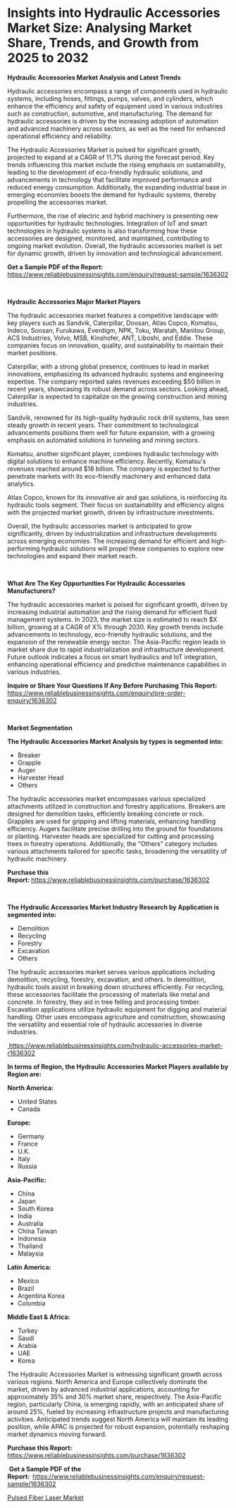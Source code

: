 <p><h1>Insights into Hydraulic Accessories Market Size: Analysing Market Share, Trends, and Growth from 2025 to 2032</h1></p><p><strong>Hydraulic Accessories Market Analysis and Latest Trends</strong></p>
<p><p>Hydraulic accessories encompass a range of components used in hydraulic systems, including hoses, fittings, pumps, valves, and cylinders, which enhance the efficiency and safety of equipment used in various industries such as construction, automotive, and manufacturing. The demand for hydraulic accessories is driven by the increasing adoption of automation and advanced machinery across sectors, as well as the need for enhanced operational efficiency and reliability.</p><p>The Hydraulic Accessories Market is poised for significant growth, projected to expand at a CAGR of 11.7% during the forecast period. Key trends influencing this market include the rising emphasis on sustainability, leading to the development of eco-friendly hydraulic solutions, and advancements in technology that facilitate improved performance and reduced energy consumption. Additionally, the expanding industrial base in emerging economies boosts the demand for hydraulic systems, thereby propelling the accessories market. </p><p>Furthermore, the rise of electric and hybrid machinery is presenting new opportunities for hydraulic technologies. Integration of IoT and smart technologies in hydraulic systems is also transforming how these accessories are designed, monitored, and maintained, contributing to ongoing market evolution. Overall, the hydraulic accessories market is set for dynamic growth, driven by innovation and technological advancement.</p></p>
<p><strong>Get a Sample PDF of the Report:&nbsp;</strong> <a href="https://www.reliablebusinessinsights.com/enquiry/request-sample/1636302?utm_campaign=2275&utm_medium=2&utm_source=Github&utm_content=ia&utm_term=16022025&utm_id=hydraulic-accessories">https://www.reliablebusinessinsights.com/enquiry/request-sample/1636302</a></p>
<p>&nbsp;</p>
<p><strong>Hydraulic Accessories Major Market Players</strong></p>
<p><p>The hydraulic accessories market features a competitive landscape with key players such as Sandvik, Caterpillar, Doosan, Atlas Copco, Komatsu, Indeco, Soosan, Furukawa, Everdigm, NPK, Toku, Waratah, Manitou Group, ACS Industries, Volvo, MSB, Kinshofer, ANT, Liboshi, and Eddie. These companies focus on innovation, quality, and sustainability to maintain their market positions.</p><p>Caterpillar, with a strong global presence, continues to lead in market innovations, emphasizing its advanced hydraulic systems and engineering expertise. The company reported sales revenues exceeding $50 billion in recent years, showcasing its robust demand across sectors. Looking ahead, Caterpillar is expected to capitalize on the growing construction and mining industries.</p><p>Sandvik, renowned for its high-quality hydraulic rock drill systems, has seen steady growth in recent years. Their commitment to technological advancements positions them well for future expansion, with a growing emphasis on automated solutions in tunneling and mining sectors.</p><p>Komatsu, another significant player, combines hydraulic technology with digital solutions to enhance machine efficiency. Recently, Komatsu's revenues reached around $18 billion. The company is expected to further penetrate markets with its eco-friendly machinery and enhanced data analytics.</p><p>Atlas Copco, known for its innovative air and gas solutions, is reinforcing its hydraulic tools segment. Their focus on sustainability and efficiency aligns with the projected market growth, driven by infrastructure investments.</p><p>Overall, the hydraulic accessories market is anticipated to grow significantly, driven by industrialization and infrastructure developments across emerging economies. The increasing demand for efficient and high-performing hydraulic solutions will propel these companies to explore new technologies and expand their market reach.</p></p>
<p>&nbsp;</p>
<p><strong>What Are The Key Opportunities For Hydraulic Accessories Manufacturers?</strong></p>
<p><p>The hydraulic accessories market is poised for significant growth, driven by increasing industrial automation and the rising demand for efficient fluid management systems. In 2023, the market size is estimated to reach $X billion, growing at a CAGR of X% through 2030. Key growth trends include advancements in technology, eco-friendly hydraulic solutions, and the expansion of the renewable energy sector. The Asia-Pacific region leads in market share due to rapid industrialization and infrastructure development. Future outlook indicates a focus on smart hydraulics and IoT integration, enhancing operational efficiency and predictive maintenance capabilities in various industries.</p></p>
<p><strong>Inquire or Share Your Questions If Any Before Purchasing This Report:</strong> <a href="https://www.reliablebusinessinsights.com/enquiry/pre-order-enquiry/1636302?utm_campaign=2275&utm_medium=2&utm_source=Github&utm_content=ia&utm_term=16022025&utm_id=hydraulic-accessories">https://www.reliablebusinessinsights.com/enquiry/pre-order-enquiry/1636302</a></p>
<p>&nbsp;</p>
<p><strong>Market Segmentation</strong></p>
<p><strong>The Hydraulic Accessories Market Analysis by types is segmented into:</strong></p>
<p><ul><li>Breaker</li><li>Grapple</li><li>Auger</li><li>Harvester Head</li><li>Others</li></ul></p>
<p><p>The hydraulic accessories market encompasses various specialized attachments utilized in construction and forestry applications. Breakers are designed for demolition tasks, efficiently breaking concrete or rock. Grapples are used for gripping and lifting materials, enhancing handling efficiency. Augers facilitate precise drilling into the ground for foundations or planting. Harvester heads are specialized for cutting and processing trees in forestry operations. Additionally, the "Others" category includes various attachments tailored for specific tasks, broadening the versatility of hydraulic machinery.</p></p>
<p><strong>Purchase this Report:&nbsp;</strong><a href="https://www.reliablebusinessinsights.com/purchase/1636302?utm_campaign=2275&utm_medium=2&utm_source=Github&utm_content=ia&utm_term=16022025&utm_id=hydraulic-accessories">https://www.reliablebusinessinsights.com/purchase/1636302</a></p>
<p>&nbsp;</p>
<p><strong>The Hydraulic Accessories Market Industry Research by Application is segmented into:</strong></p>
<p><ul><li>Demolition</li><li>Recycling</li><li>Forestry</li><li>Excavation</li><li>Others</li></ul></p>
<p><p>The hydraulic accessories market serves various applications including demolition, recycling, forestry, excavation, and others. In demolition, hydraulic tools assist in breaking down structures efficiently. For recycling, these accessories facilitate the processing of materials like metal and concrete. In forestry, they aid in tree felling and processing timber. Excavation applications utilize hydraulic equipment for digging and material handling. Other uses encompass agriculture and construction, showcasing the versatility and essential role of hydraulic accessories in diverse industries.</p></p>
<p><a href="https://www.reliablebusinessinsights.com/hydraulic-accessories-market-r1636302?utm_campaign=2275&utm_medium=2&utm_source=Github&utm_content=ia&utm_term=16022025&utm_id=hydraulic-accessories">&nbsp;https://www.reliablebusinessinsights.com/hydraulic-accessories-market-r1636302</a></p>
<p><strong>In terms of Region, the Hydraulic Accessories Market Players available by Region are:</strong></p>
<p>
    <p> <strong> North America: </strong>
        <ul>
            <li>United States</li>
            <li>Canada</li>
        </ul>
        </p> 
    <p> <strong> Europe: </strong>
        <ul>
            <li>Germany</li>
            <li>France</li>
            <li>U.K.</li>
            <li>Italy</li>
            <li>Russia</li>
        </ul>
        </p> 
    <p> <strong> Asia-Pacific: </strong>
        <ul>
            <li>China</li>
            <li>Japan</li>
            <li>South Korea</li>
            <li>India</li>
            <li>Australia</li>
            <li>China Taiwan</li>
            <li>Indonesia</li>
            <li>Thailand</li>
            <li>Malaysia</li>
        </ul>
        </p> 
    <p> <strong> Latin America: </strong>
        <ul>
            <li>Mexico</li>
            <li>Brazil</li>
            <li>Argentina Korea</li>
            <li>Colombia</li>
        </ul>
        </p> 
    <p> <strong> Middle East & Africa: </strong>
        <ul>
            <li>Turkey</li>
            <li>Saudi</li>
            <li>Arabia</li>
            <li>UAE</li>
            <li>Korea</li>
        </ul>
    </p>
    </p>
<p><p>The Hydraulic Accessories Market is witnessing significant growth across various regions. North America and Europe collectively dominate the market, driven by advanced industrial applications, accounting for approximately 35% and 30% market share, respectively. The Asia-Pacific region, particularly China, is emerging rapidly, with an anticipated share of around 25%, fueled by increasing infrastructure projects and manufacturing activities. Anticipated trends suggest North America will maintain its leading position, while APAC is projected for robust expansion, potentially reshaping market dynamics moving forward.</p></p>
<p><strong>Purchase this Report: </strong><a href="https://www.reliablebusinessinsights.com/purchase/1636302?utm_campaign=2275&utm_medium=2&utm_source=Github&utm_content=ia&utm_term=16022025&utm_id=hydraulic-accessories">https://www.reliablebusinessinsights.com/purchase/1636302</a></p>
<p>&nbsp;<strong>Get a Sample PDF of the Report:&nbsp;&nbsp;</strong><a href="https://www.reliablebusinessinsights.com/enquiry/request-sample/1636302?utm_campaign=2275&utm_medium=2&utm_source=Github&utm_content=ia&utm_term=16022025&utm_id=hydraulic-accessories">https://www.reliablebusinessinsights.com/enquiry/request-sample/1636302</a></p>
<p><strong></strong></p>
<p><p><a href="https://github.com/maclarensidney/Market-Research-Report-List-1/blob/main/pulsed-fiber-laser-market.md?utm_campaign=2275&utm_medium=2&utm_source=Github&utm_content=ia&utm_term=16022025&utm_id=hydraulic-accessories">Pulsed Fiber Laser Market</a></p></p>